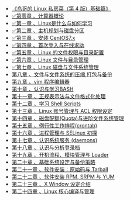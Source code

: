 - [《鸟哥的 Linux 私房菜（第 4 版）基础篇》](README.md)
- [✅第零章 、计算器概论](01：第零章%20、计算器概论.md)
- [✅第一章 、Linux是什么与如何学习](02：第一章%20、Linux是什么与如何学习.md)
- [✅第二章 、主机规划与磁盘分区](03：第二章%20、主机规划与磁盘分区.md)
- [✅第三章 、安装 CentOS7.x](04：第三章%20、安装%20CentOS7.x.md)
- [✅第四章 、首次登入与在线求助](05：第四章%20、首次登入与在线求助.md)
- [✅第五章 、Linux 的文件权限与目录配置](06：第五章%20、Linux%20的文件权限与目录配置.md)
- [✅第六章 、Linux 文件与目录管理](07：第六章%20、Linux%20文件与目录管理.md)
- [✅第七章 、Linux 磁盘与文件系统管理](08：第七章%20、Linux%20磁盘与文件系统管理.md)
- [第八章 、文件与文件系统的压缩,打包与备份](09：第八章%20、文件与文件系统的压缩,打包与备份.md)
- [第九章 、vim 程序编辑器](10：第九章%20、vim%20程序编辑器.md)
- [第十章 、认识与学习BASH](11：第十章%20、认识与学习BASH.md)
- [第十一章 、正规表示法与文件格式化处理](12：第十一章%20、正规表示法与文件格式化处理.md)
- [第十二章 、学习 Shell Scripts](13：第十二章%20、学习%20Shell%20Scripts.md)
- [第十三章 、Linux 账号管理与 ACL 权限设定](14：第十三章%20、Linux%20账号管理与%20ACL%20权限设定.md)
- [第十四章 、磁盘配额(Quota)与进阶文件系统管理](15：第十四章%20、磁盘配额(Quota)与进阶文件系统管理.md)
- [第十五章 、例行性工作排程(crontab)](16：第十五章%20、例行性工作排程(crontab).md)
- [第十六章 、进程管理与 SELinux 初探](17：第十六章%20、进程管理与%20SELinux%20初探.md)
- [第十七章 、认识系统服务 (daemons)](18：第十七章%20、认识系统服务%20(daemons).md)
- [第十八章 、认识与分析登录档](19：第十八章%20、认识与分析登录档.md)
- [第十九章 、开机流程、模块管理与 Loader](20：第十九章%20、开机流程、模块管理与%20Loader.md)
- [第二十章 、基础系统设定与备份策略](21：第二十章%20、基础系统设定与备份策略.md)
- [第二十一章 、软件安装：原始码与 Tarball](22：第二十一章%20、软件安装：原始码与%20Tarball.md)
- [第二十二章 、软件安装 RPM, SRPM 与 YUM](23：第二十二章%20、软件安装%20RPM,%20SRPM%20与%20YUM.md)
- [第二十三章 、X Window 设定介绍](24：第二十三章%20、X%20Window%20设定介绍.md)
- [第二十四章 、Linux 核心编译与管理](25：第二十四章%20、Linux%20核心编译与管理.md)